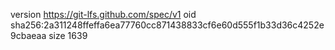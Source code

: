 version https://git-lfs.github.com/spec/v1
oid sha256:2a311248ffeffa6ea77760cc871438833cf6e60d555f1b33d36c4252e9cbaeaa
size 1639
